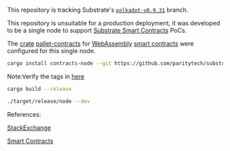 This repository is tracking Substrate's
[`polkadot-v0.9.31`](https://github.com/paritytech/substrate/tree/polkadot-v0.9.31) branch.

This repository is unsuitable for a production deployment, it was developed to be a single node to support [Substrate Smart Contracts](https://use.ink/how-it-works) PoCs.

The [crate](https://paritytech.github.io/substrate/master/pallet_contracts/index.html) [pallet-contracts](https://github.com/paritytech/substrate/tree/polkadot-v0.9.31/frame/contracts) for [WebAssembly](https://wiki.polkadot.network/docs/learn-wasm) [smart contracts](https://wiki.polkadot.network/docs/build-smart-contracts#smart-contract-environments-are-still-maturing) were configured for this single node. 

```bash
cargo install contracts-node --git https://github.com/paritytech/substrate-contracts-node.git --tag v0.21.0 --force --locked
```
Note:Verify the tags in [here](https://github.com/paritytech/substrate-contracts-node/tags)

```bash
cargo build --release
```

```bash
./target/release/node --dev
```


 
References:

[StackExchange](https://substrate.stackexchange.com/)

[Smart Contracts](https://wiki.polkadot.network/docs/build-smart-contracts)
